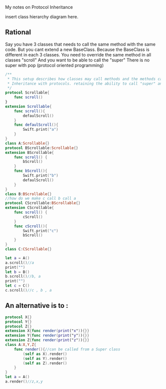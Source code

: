 My notes on Protocol Inheritance<!--more--> 

insert class hierarchy diagram here.

## Rational

Say you have 3 classes that needs to call the same method with the same code. But you cant extend a new BaseClass. Because the BaseClass is different in each 3 classes. You need to override the same method in all classes "scroll" And you want to be able to call the "super" There is no super with pop (protocol oriented programming)


```swift
/**
 * This setup describes how classes may call methods and the methods call their "super" method. 
 * Inheritance with protocols. retaining the ability to call "super" and the ability to override
 */
protocol Scrollable{
    func scroll()
}
extension Scrollable{
    func scroll(){
        defaulScroll()
    }
    func defaulScroll(){
        Swift.print("a")
    }
}
class A:Scrollable{}
protocol BScrollable:Scrollable{}
extension BScrollable{
    func scroll() {
        bScroll()
    }
    func bScroll(){
        Swift.print("b")
        defaulScroll()
    }
}
class B:BScrollable{}
//how do we make c call b call a
protocol CScrollable:BScrollable{}
extension CScrollable{
    func scroll() {
        cScroll()
    }
    func cScroll(){
        Swift.print("c")
        bScroll()
    }
}
class C:CScrollable{}

let a = A()
a.scroll()//a
print("")
let b = B()
b.scroll()//b, a
print("")
let c = C()
c.scroll()//c , b , a

```


## An alternative is to : 

```swift
protocol X{}
protocol Y{}
protocol Z{}
extension X{func render(print("x")){}}
extension Y{func render(print("y")){}}
extension Z{func render(print("z")){}}
class A:X,Y,Z{
    func render(){//can be called from a Super class
        (self as X).render()
        (self as Y).render()
        (self as Z).render()
    }
}
let a = A()
a.render()//z,x,y
```